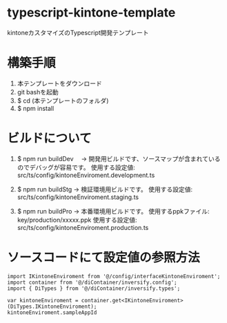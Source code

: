 # typescript-kintone-template
kintoneカスタマイズのTypescript開発テンプレート

# 構築手順
1. 本テンプレートをダウンロード
2. git bashを起動
3. $ cd (本テンプレートのフォルダ)
4. $ npm install 

# ビルドについて
1. $ npm run buildDev
　→ 開発用ビルドです、ソースマップが含まれているのでデバッグが容易です。
  使用する設定値: src/ts/config/kintoneEnviroment.development.ts

2. $ npm run buildStg
  → 検証環境用ビルドです。
  使用する設定値: src/ts/config/kintoneEnviroment.staging.ts

3. $ npm run buildPro
  → 本番環境用ビルドです。
  使用するppkファイル: key/production/xxxxx.ppk
  使用する設定値: src/ts/config/kintoneEnviroment.production.ts

# ソースコードにて設定値の参照方法
~~~ 設定値参照サンプルコード
import IKintoneEnviroment from '@/config/interfaceKintoneEnviroment';
import container from '@/diContainer/inversify.config';
import { DiTypes } from '@/diContainer/inversify.types';

var kintoneEnviroment = container.get<IKintoneEnviroment>(DiTypes.IKintoneEnviroment);
kintoneEnviroment.sampleAppId
~~~